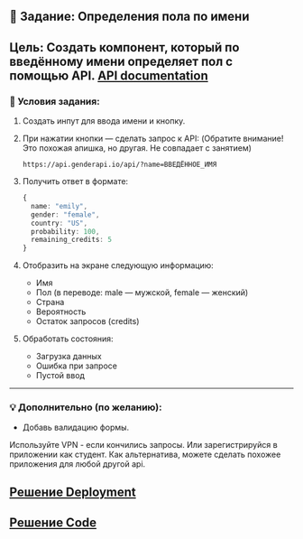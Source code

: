 ## 🧩 **Задание: Определения пола по имени**

## **Цель:** Создать компонент, который по введённому имени определяет пол с помощью API. [API documentation](https://www.genderapi.io/?gad_source=1&gad_campaignid=21873257227&gbraid=0AAAAAD3lqBWyeLX6KouwwkgbSL5EXdo1x&gclid=EAIaIQobChMIqqSTrdGvjgMVVYf9BR3O-gvyEAAYAyAAEgI7RfD_BwE)

### 📌 Условия задания:

1.  Создать инпут для ввода имени и кнопку.
    
2.  При нажатии кнопки — сделать запрос к API: (Обратите внимание! Это похожая апишка, но другая. Не совпадает с занятием)
    
    ```
    https://api.genderapi.io/api/?name=ВВЕДЁННОЕ_ИМЯ
    ```
    
3.  Получить ответ в формате:
    
    ```ts
    {
      name: "emily",
      gender: "female",
      country: "US",
      probability: 100,
      remaining_credits: 5
    }
    ```
    
4.  Отобразить на экране следующую информацию:
    
    -   Имя
    -   Пол (в переводе: male — мужской, female — женский)
    -   Страна
    -   Вероятность
    -   Остаток запросов (credits)
5.  Обработать состояния:
    
    -   Загрузка данных
    -   Ошибка при запросе
    -   Пустой ввод

___

### 💡 Дополнительно (по желанию):

-   Добавь валидацию формы.

Используйте VPN - если кончились запросы. Или зарегистрируйся в приложении как студент. Как альтернатива, можете сделать похожее приложения для любой другой api.

## [Решение Deployment](https://project-01-theta-rose.vercel.app/)
## [Решение Code](https://github.com/AlexH73/project-01/blob/main/src/components/GenderPredictor)